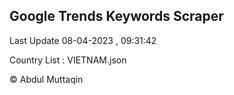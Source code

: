 

## Google Trends Keywords Scraper 
 
Last Update 08-04-2023 , 09:31:42

Country List :
VIETNAM.json



© Abdul Muttaqin 
